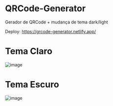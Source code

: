# QRCode-Generator
Gerador de QRCode + mudança de tema dark/light

Deploy: https://grcode-generator.netlify.app/

# Tema Claro
![image](https://github.com/JvKulka/QRCode-Generator/assets/107767142/c9322dd0-e1cf-4b2d-a374-fd7e4e790878)

# Tema Escuro
![image](https://github.com/JvKulka/QRCode-Generator/assets/107767142/70b82fbe-c765-49d1-908f-31a7d0d31517)
